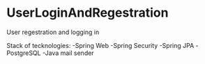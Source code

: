 # UserLoginAndRegestration
User regestration and logging in

Stack of tecknologies:
-Spring Web
-Spring Security
-Spring JPA
-PostgreSQL
-Java mail sender
